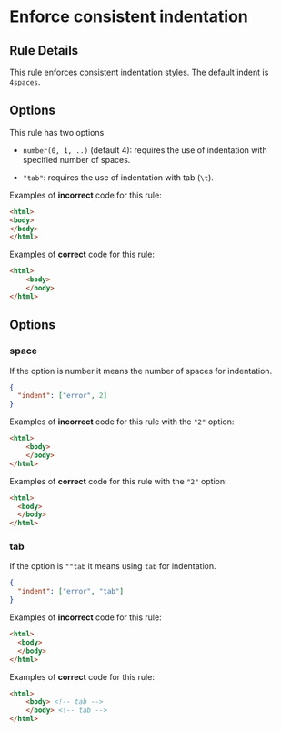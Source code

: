 # Enforce consistent indentation

## Rule Details

This rule enforces consistent indentation styles. The default indent is `4spaces`.

## Options

This rule has two options

- `number(0, 1, ..)` (default 4): requires the use of indentation with specified number of spaces.

- `"tab"`: requires the use of indentation with tab (`\t`).

Examples of **incorrect** code for this rule:

<!-- prettier-ignore-start -->
```html
<html>
<body>
</body>
</html>
```
<!-- prettier-ignore-end -->

Examples of **correct** code for this rule:

<!-- prettier-ignore-start -->
```html
<html>
    <body>
    </body>
</html>
```
<!-- prettier-ignore-end -->

## Options

### space

If the option is number it means the number of spaces for indentation.

```json
{
  "indent": ["error", 2]
}
```

Examples of **incorrect** code for this rule with the `"2"` option:

<!-- prettier-ignore-start -->
```html
<html>
    <body>
    </body>
</html>
```
<!-- prettier-ignore-end -->

Examples of **correct** code for this rule with the `"2"` option:

<!-- prettier-ignore-start -->
```html
<html>
  <body>
  </body>
</html>
```
<!-- prettier-ignore-end -->

### tab

If the option is `""tab` it means using `tab` for indentation.

```json
{
  "indent": ["error", "tab"]
}
```

Examples of **incorrect** code for this rule:

<!-- prettier-ignore-start -->
```html
<html>
  <body>
  </body>
</html>
```
<!-- prettier-ignore-end -->

Examples of **correct** code for this rule:

<!-- prettier-ignore-start -->
```html
<html>
    <body> <!-- tab -->
    </body> <!-- tab -->
</html>
```
<!-- prettier-ignore-end -->
